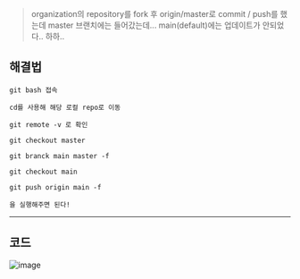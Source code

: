 > organization의 repository를 fork 후 origin/master로 commit / push를 했는데 master 브랜치에는 들어갔는데... main(default)에는 업데이트가 안되었다.. 하하.. 

## 해결법

```
git bash 접속

cd를 사용해 해당 로컬 repo로 이동

git remote -v 로 확인

git checkout master

git branck main master -f

git checkout main

git push origin main -f

을 실행해주면 된다!

```

<hr>

## 코드
![image](https://user-images.githubusercontent.com/74396651/209682634-ccb93674-0da1-4d8d-9c44-426b51edce2c.png)
